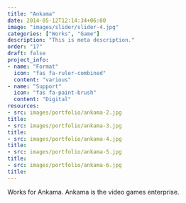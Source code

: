 ```yaml
---
title: "Ankama"
date: 2014-05-12T12:14:34+06:00
image: "images/slider/slider-4.jpg"
categories: ["Works", "Game"]
description: "This is meta description."
order: "17"
draft: false
project_info:
- name: "Format"
  icon: "fas fa-ruler-combined"
  content: "various"
- name: "Support"
  icon: "fas fa-paint-brush"
  content: "Digital"
resources:
- src: images/portfolio/ankama-2.jpg
title:
- src: images/portfolio/ankama-3.jpg
title:
- src: images/portfolio/ankama-4.jpg
title:
- src: images/portfolio/ankama-5.jpg
title:
- src: images/portfolio/ankama-6.jpg
title:
---
```


Works for Ankama. Ankama is the video games enterprise.
